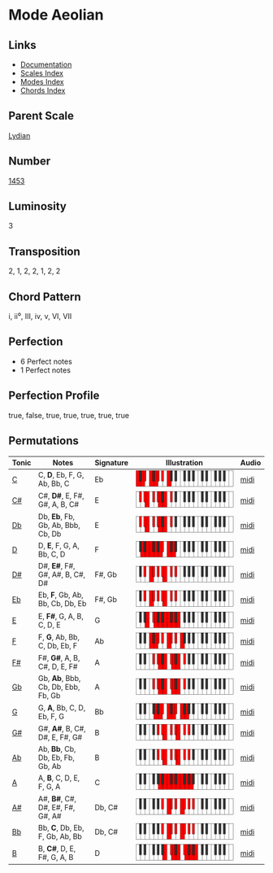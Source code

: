 # Mode Aeolian

## Links

- [Documentation](README.md)
- [Scales Index](Scales.md)
- [Modes Index](Modes.md)
- [Chords Index](Chords.md)

## Parent Scale

[Lydian](ScaleLydian.md)

## Number

[1453](https://ianring.com/musictheory/scales/1453)

## Luminosity

3

## Transposition

2, 1, 2, 2, 1, 2, 2

## Chord Pattern

i, ii⁰, III, iv, v, VI, VII

## Perfection

- 6 Perfect notes
- 1 Perfect notes

## Perfection Profile

true, false, true, true, true, true, true

## Permutations

| Tonic | Notes | Signature | Illustration | Audio |
|-------|-------|-----------|--------------|-------|
| [C](ModeCNaturalAeolian.md) | C, **D**, Eb, F, G, Ab, Bb, C | Eb | ![CNaturalAeolian](ModeCNaturalAeolian.png) | [midi](https://github.com/edipermadi/music/blob/main/docs/ModeCNaturalAeolian.mid?raw=true) |
| [C#](ModeCSharpAeolian.md) | C#, **D#**, E, F#, G#, A, B, C# | E | ![CSharpAeolian](ModeCSharpAeolian.png) | [midi](https://github.com/edipermadi/music/blob/main/docs/ModeCSharpAeolian.mid?raw=true) |
| [Db](ModeDFlatAeolian.md) | Db, **Eb**, Fb, Gb, Ab, Bbb, Cb, Db | E | ![DFlatAeolian](ModeDFlatAeolian.png) | [midi](https://github.com/edipermadi/music/blob/main/docs/ModeDFlatAeolian.mid?raw=true) |
| [D](ModeDNaturalAeolian.md) | D, **E**, F, G, A, Bb, C, D | F | ![DNaturalAeolian](ModeDNaturalAeolian.png) | [midi](https://github.com/edipermadi/music/blob/main/docs/ModeDNaturalAeolian.mid?raw=true) |
| [D#](ModeDSharpAeolian.md) | D#, **E#**, F#, G#, A#, B, C#, D# | F#, Gb | ![DSharpAeolian](ModeDSharpAeolian.png) | [midi](https://github.com/edipermadi/music/blob/main/docs/ModeDSharpAeolian.mid?raw=true) |
| [Eb](ModeEFlatAeolian.md) | Eb, **F**, Gb, Ab, Bb, Cb, Db, Eb | F#, Gb | ![EFlatAeolian](ModeEFlatAeolian.png) | [midi](https://github.com/edipermadi/music/blob/main/docs/ModeEFlatAeolian.mid?raw=true) |
| [E](ModeENaturalAeolian.md) | E, **F#**, G, A, B, C, D, E | G | ![ENaturalAeolian](ModeENaturalAeolian.png) | [midi](https://github.com/edipermadi/music/blob/main/docs/ModeENaturalAeolian.mid?raw=true) |
| [F](ModeFNaturalAeolian.md) | F, **G**, Ab, Bb, C, Db, Eb, F | Ab | ![FNaturalAeolian](ModeFNaturalAeolian.png) | [midi](https://github.com/edipermadi/music/blob/main/docs/ModeFNaturalAeolian.mid?raw=true) |
| [F#](ModeFSharpAeolian.md) | F#, **G#**, A, B, C#, D, E, F# | A | ![FSharpAeolian](ModeFSharpAeolian.png) | [midi](https://github.com/edipermadi/music/blob/main/docs/ModeFSharpAeolian.mid?raw=true) |
| [Gb](ModeGFlatAeolian.md) | Gb, **Ab**, Bbb, Cb, Db, Ebb, Fb, Gb | A | ![GFlatAeolian](ModeGFlatAeolian.png) | [midi](https://github.com/edipermadi/music/blob/main/docs/ModeGFlatAeolian.mid?raw=true) |
| [G](ModeGNaturalAeolian.md) | G, **A**, Bb, C, D, Eb, F, G | Bb | ![GNaturalAeolian](ModeGNaturalAeolian.png) | [midi](https://github.com/edipermadi/music/blob/main/docs/ModeGNaturalAeolian.mid?raw=true) |
| [G#](ModeGSharpAeolian.md) | G#, **A#**, B, C#, D#, E, F#, G# | B | ![GSharpAeolian](ModeGSharpAeolian.png) | [midi](https://github.com/edipermadi/music/blob/main/docs/ModeGSharpAeolian.mid?raw=true) |
| [Ab](ModeAFlatAeolian.md) | Ab, **Bb**, Cb, Db, Eb, Fb, Gb, Ab | B | ![AFlatAeolian](ModeAFlatAeolian.png) | [midi](https://github.com/edipermadi/music/blob/main/docs/ModeAFlatAeolian.mid?raw=true) |
| [A](ModeANaturalAeolian.md) | A, **B**, C, D, E, F, G, A | C | ![ANaturalAeolian](ModeANaturalAeolian.png) | [midi](https://github.com/edipermadi/music/blob/main/docs/ModeANaturalAeolian.mid?raw=true) |
| [A#](ModeASharpAeolian.md) | A#, **B#**, C#, D#, E#, F#, G#, A# | Db, C# | ![ASharpAeolian](ModeASharpAeolian.png) | [midi](https://github.com/edipermadi/music/blob/main/docs/ModeASharpAeolian.mid?raw=true) |
| [Bb](ModeBFlatAeolian.md) | Bb, **C**, Db, Eb, F, Gb, Ab, Bb | Db, C# | ![BFlatAeolian](ModeBFlatAeolian.png) | [midi](https://github.com/edipermadi/music/blob/main/docs/ModeBFlatAeolian.mid?raw=true) |
| [B](ModeBNaturalAeolian.md) | B, **C#**, D, E, F#, G, A, B | D | ![BNaturalAeolian](ModeBNaturalAeolian.png) | [midi](https://github.com/edipermadi/music/blob/main/docs/ModeBNaturalAeolian.mid?raw=true) |
